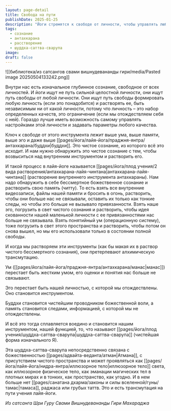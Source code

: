 ```yaml
---
layout: page-detail
title: Свобода на пути
publishDate: 2025-01-25
description: "Йоги стремятся к свободе от личности, чтобы управлять любыми качествами и не быть ограниченными эго. Ключ - обнаружить чистое сознание и растворить внутренние инструменты (ум, эго, память) в свете этого сознания, что в лайя-йоге называется антахкарана-лайя-чинтана. В результате происходит трансмутация: ум, эго и память становятся инструментами, а не источниками привязанности, проявляя чистую природу - шуддха-саттва-сварупу, связанную с Атманом."
tags:
  - сознание
  - антахкарана
  - расстворение
  - шуддха-саттва-сварупа
image: 
draft: false
---
```

![[библиотека/из сатсангов свами вишнудевананды гири/media/Pasted image 20250504133242.png]]
  
 Внутри нас есть изначальное глубинное сознание, свободное от всех личностей. И йоги ищут не путь сильной целостной личности, они ищут путь свободы от любой личности. Они ищут путь свободы формировать любую личность (если это понадобится) и растворять ее, быть независимым ни от какой личности, потому что личность – это набор определенных качеств, это ограничение (если мы отождествляем себя с ней). Гораздо лучше иметь возможность самому управлять настройками этой личности и задавать параметры любого качества.

 Ключ к свободе от этого инструмента лежит выше ума, выше памяти, выше эго и даже выше [[pages/йога/лайя-йога/праджня-янтра/антахкарана/буддхи|буддхи]]. Это чистое сознание, из которого всё это исходит. И нам нужно обнаружить это чистое сознание с тем, чтобы возвыситься над внутренним инструментом и растворить его.

 И такой процесс в лайя-йоге называется [[pages/йога/плод учения/2 вида растворения/антахкарана-лайя-чинтана|антахкарана-лайя-чинтана]] (растворение внутреннего инструмента антахкараны). Нам надо обнаружить в себе бессмертное божественное сознание и растворить свою память (читту). То есть взять все внутренние видеозаписи, файлы нашей памяти и бросить в огонь, растворить, чтобы они больше нас не связывали, оставить их только как тонкие следы, но чтобы это больше не вызывало привязанности. Взять наше эго, погрузить в свет чистого сознания и растворить, чтобы идея скованности нашей маленькой личности с ее привязанностями нас больше не связывала. Взять понятийный ум (операционную систему), тоже погрузить в свет этого пространства и растворить, чтобы потом он снова вышел, но мы его использовали только в состоянии полной свободы.

 И когда мы растворяем эти инструменты (как бы макая их в раствор чистого бессмертного сознания), они претерпевают алхимическую трансмутацию.

 Ум ([[pages/йога/лайя-йога/праджня-янтра/антахкарана/манас|манас]]) перестает быть жестким умом, его оценки и понятия нас больше не связывают.

 Эго перестает быть нашей личностью, с которой мы отождествлены. Оно становится инструментом.

 Буддхи становится чистейшим проводником божественной воли, а память становится следами, информацией, с которой мы не отождествлены.

 И всё это тогда сплавляется воедино и становится нашим инструментом, нашей функцией, то, что называют [[pages/йога/плод учения/шуддха-саттва-сварупа|шуддха-саттва-сварупа]] (чистейшая форма изначального Я).

 Эта шуддха-саттва-сварупа непосредственно связана с божественностью [[pages/адвайта-веданта/атман|Атмана]], с присутствием чистого пространства и может проявляться как [[pages/йога/лайя-йога/нидра-янтра/иллюзорное тело|иллюзорное тело]] света, как иллюзорное физическое тело, как эманации магических тел в плотных мирах и в тонких, как пространство, как угодно. И в нем больше нет [[pages/санатана дхарма/законы и силы вселенной/гуны/тамас|тамаса]], раджаса или грубых таттв. Это и есть трансмутация на пути учения лайя-йоги.

*Из сатсанга Шри Гуру Свами Вишнудевананды Гири Махараджа*